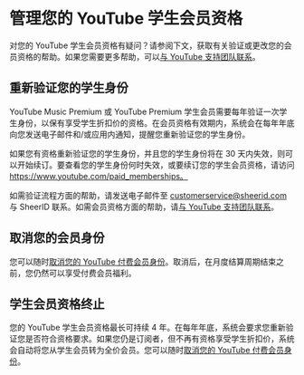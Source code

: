 # 管理您的 YouTube 学生会员资格

对您的 YouTube 学生会员资格有疑问？请参阅下文，获取有关验证或更改您的会员资格的帮助。如果您需要更多帮助，可以[与 YouTube 支持团队联系](https://support.google.com/youtube/answer/7071292)。

 

## 重新验证您的学生身份

YouTube Music Premium 或 YouTube Premium 学生会员需要每年验证一次学生身份，以保有享受学生折扣价的资格。在会员资格有效期内，系统会在每年年底向您发送电子邮件和/或应用内通知，提醒您重新验证您的学生身份。

如果您有资格重新验证您的学生身份，并且您的学生身份将在 30 天内失效，则可以开始续订。要查看您的学生身份何时失效，或要续订您的学生会员资格，请访问 https://www.youtube.com/paid_memberships。

如需验证流程方面的帮助，请发送电子邮件至 [customerservice@sheerid.com](mailto:customerservice@sheerid.com) 与 SheerID 联系。如需会员资格方面的帮助，请[与 YouTube 支持团队联系](https://support.google.com/youtube/answer/7071292)。

## 取消您的会员身份

您可以随时[取消您的 YouTube 付费会员身份](https://support.google.com/youtube/answer/6308278)。取消后，在月度结算周期结束之前，您仍然可以享受付费会员福利。

## 学生会员资格终止

您的 YouTube 学生会员资格最长可持续 4 年。在每年年底，系统会要求您重新验证您是否符合资格要求。如果您仍是订阅者，但不再有资格享受学生折扣价，系统会自动将您从学生会员转为全价会员。您可以随时[取消您的 YouTube 付费会员身份](https://support.google.com/youtube/answer/6308278)。
